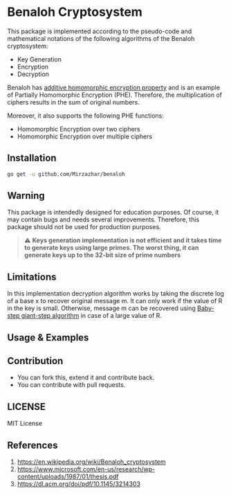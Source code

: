 # Benaloh Cryptosystem
This package is implemented according to the pseudo-code and mathematical notations of the following algorithms of the Benaloh cryptosystem:
 - Key Generation
 - Encryption
 - Decryption

Benaloh has [additive homomorphic encryption property](https://dl.acm.org/doi/pdf/10.1145/3214303) and is an example of Partially Homomorphic Encryption (PHE). Therefore, the multiplication of ciphers results in the sum of original numbers.

Moreover, it also supports the following PHE functions:
- Homomorphic Encryption over two ciphers
- Homomorphic Encryption over multiple ciphers



## Installation
```sh
go get -u github.com/Mirzazhar/benaloh
```
## Warning
This package is intendedly designed for education purposes. Of course, it may contain bugs and needs several improvements. Therefore, this package should not be used for production purposes.
> :warning: **Keys generation implementation is not efficient and it takes time to generate keys using large primes. The worst thing, it can generate keys up to the 32-bit size of prime numbers**
## Limitations
In this implementation decryption algorithm works by taking the discrete log of a base x to recover original message m. It can only work if the value of R in the key is small. Otherwise, message m can be recovered using [Baby-step giant-step algorithm](https://en.wikipedia.org/wiki/Baby-step_giant-step) in case of a large value of R.
## Usage & Examples
## Contribution
* You can fork this, extend it and contribute back.
* You can contribute with pull requests.
## LICENSE
MIT License
## References
1. https://en.wikipedia.org/wiki/Benaloh_cryptosystem
2. https://www.microsoft.com/en-us/research/wp-content/uploads/1987/01/thesis.pdf
3. https://dl.acm.org/doi/pdf/10.1145/3214303
